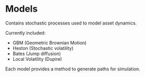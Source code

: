 # Models

Contains stochastic processes used to model asset dynamics.

Currently included:
- GBM (Geometric Brownian Motion)
- Heston (Stochastic volatility)
- Bates (Jump diffusion)
- Local Volatility (Dupire)

Each model provides a method to generate paths for simulation.
